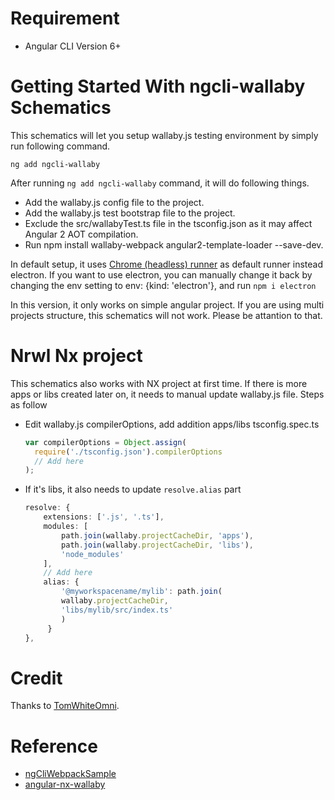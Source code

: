 # Requirement

- Angular CLI Version 6+

# Getting Started With ngcli-wallaby Schematics

This schematics will let you setup wallaby.js testing environment by simply run following command.

```
ng add ngcli-wallaby
```

After running `ng add ngcli-wallaby` command, it will do following things.

- Add the wallaby.js config file to the project.
- Add the wallaby.js test bootstrap file to the project.
- Exclude the src/wallabyTest.ts file in the tsconfig.json as it may affect Angular 2 AOT compilation.
- Run npm install wallaby-webpack angular2-template-loader --save-dev.

In default setup, it uses [Chrome (headless) runner](https://wallabyjs.com/docs/integration/chrome.html) as default runner instead electron. If you want to use electron, you can manually change it back by changing the env setting to env: {kind: 'electron'}, and run `npm i electron`

In this version, it only works on simple angular project. If you are using multi projects structure, this schematics will not work. Please be attantion to that.

# Nrwl Nx project

This schematics also works with NX project at first time.
If there is more apps or libs created later on, it needs to manual update wallaby.js file. Steps as follow

- Edit wallaby.js compilerOptions, add addition apps/libs tsconfig.spec.ts
  ```typescript
  var compilerOptions = Object.assign(
    require('./tsconfig.json').compilerOptions
    // Add here
  );
  ```
- If it's libs, it also needs to update `resolve.alias` part
  ```typescript
  resolve: {
      extensions: ['.js', '.ts'],
      modules: [
          path.join(wallaby.projectCacheDir, 'apps'),
          path.join(wallaby.projectCacheDir, 'libs'),
          'node_modules'
      ],
      // Add here
      alias: {
          '@myworkspacename/mylib': path.join(
          wallaby.projectCacheDir,
          'libs/mylib/src/index.ts'
          )
       }
  },
  ```

# Credit

Thanks to [TomWhiteOmni](https://github.com/TomWhiteOmni).

# Reference

- [ngCliWebpackSample](https://github.com/wallabyjs/ngCliWebpackSample)
- [angular-nx-wallaby](https://github.com/TomWhiteOmni/angular-nx-wallaby)
